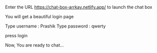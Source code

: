 Enter the URL https://chat-box-arrkay.netlify.app/ to launch the chat box

You will get a beautiful login page 

Type  username : Prashik
Type password : qwerty

press login

Now, You are ready to chat...